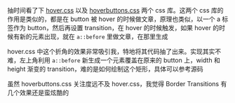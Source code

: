 抽时间看了下 [hover.css](https://ianlunn.github.io/Hover/) 以及 [hoverbuttons.css](https://varin6.github.io/Hover-Buttons/) 两个 css 库。这两个 css 库的作用是类似的，都是在 button 被 hover 的时候做文章，原理也类似，以一个 a 标签作为 button，然后再设置 transition，在 hover 的时候触发，如果 hover 的时候有新的元素出现，就在 `a::before` 里做文章，在那里生成

hover.css 中这个折角的效果非常吸引我，特地将其代码抽了出来。实现其实不难，左上角利用 `a::before` 新生成一个元素覆盖在原来的 button 上，width 和 height 渐变的 transition，难的是如何绘制这个矩形，具体可以参考源码

虽然 hoverbuttons.css 关注度远不及 hover.css，我觉得 Border Transitions 有几个效果还是蛮炫酷的
